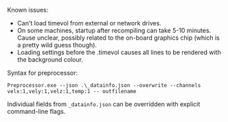 Known issues:

- Can't load timevol from external or network drives.
- On some machines, startup after recompiling can take 5-10 minutes. Cause unclear, possibly related to the on-board graphics chip (which is a pretty wild guess though).
- Loading settings before the .timevol causes all lines to be rendered with the background colour.

Syntax for preprocessor:

    Preprocessor.exe --json .\_datainfo.json --overwrite --channels velx:1,vely:1,velz:1,temp:1 -- outfilename

Individual fields from `_datainfo.json` can be overridden with explicit command-line flags.